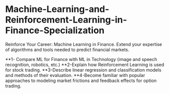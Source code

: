 # Machine-Learning-and-Reinforcement-Learning-in-Finance-Specialization
Reinforce Your Career: Machine Learning in Finance. Extend your expertise of algorithms and tools needed to predict financial markets.

 **1- Compare ML for Finance with ML in Technology (image and speech recognition, robotics, etc.)
**2-Explain how Reinforcement Learning is used for stock trading.
**3-Describe linear regression and classification models and methods of their evaluation.
**4-Become familiar with popular approaches to modeling market frictions and feedback effects for option trading.

